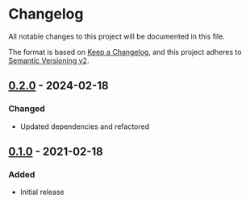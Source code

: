 # Changelog
All notable changes to this project will be documented in this file.

The format is based on [Keep a Changelog](https://keepachangelog.com/en/1.0.0/),
and this project adheres to [Semantic Versioning v2](https://semver.org/spec/v2.0.0.html).

## [0.2.0] - 2024-02-18
### Changed
- Updated dependencies and refactored

## [0.1.0] - 2021-02-18
### Added
- Initial release

[0.1.0]: https://github.com/f3ath/rfc-6902-dart/releases/tag/0.1.0
[0.2.0]: https://github.com/f3ath/rfc-6902-dart/compare/0.1.0...0.2.0
